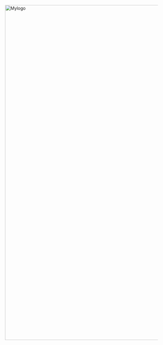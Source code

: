 <img src='https://scontent.fgzt3-1.fna.fbcdn.net/v/t39.30808-6/311339704_8060467094023657_2285113199660743087_n.jpg?_nc_cat=101&ccb=1-7&_nc_sid=730e14&_nc_ohc=gzkJz4oC7eUAX8eTgJ4&_nc_ht=scontent.fgzt3-1.fna&oh=00_AT9TwX-6q6IONMUhwR2EmMZv-9_w7UpiYMqSh6QuZIxJHw&oe=634F946D' alt="Mylogo" width="1800" height="1100">


